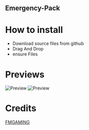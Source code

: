 ## Emergency-Pack

# How to install
* Download source files from github
* Drag And Drop
* ensure Files

# Previews
![Preview](https://media.discordapp.net/attachments/1058766533146443839/1058839976151879720/image.png?width=1440&height=649)
![Preview](https://media.discordapp.net/attachments/1058766533146443839/1058840192913514558/image.png)

# Credits
 [FMGAMING](https://github.com/FMGAMING3022)

